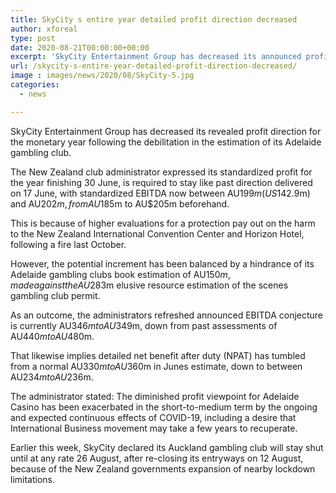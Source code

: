 ```yaml
---
title: SkyCity s entire year detailed profit direction decreased
author: xforeal 
type: post
date: 2020-08-21T00:00:00+00:00
excerpt: 'SkyCity Entertainment Group has decreased its announced profit direction for the financial year following the impedance in the estimation of its Adelaide casino '
url: /skycity-s-entire-year-detailed-profit-direction-decreased/
image : images/news/2020/08/SkyCity-5.jpg
categories:
  - news

---
```

SkyCity Entertainment Group has decreased its revealed profit direction for the monetary year following the debilitation in the estimation of its Adelaide gambling club. 

The New Zealand club administrator expressed its standardized profit for the year finishing 30 June, is required to stay like past direction delivered on 17 June, with standardized EBITDA now between AU$199m (US$142.9m) and AU$202m, from AU$185m to AU$205m beforehand. 

This is because of higher evaluations for a protection pay out on the harm to the New Zealand International Convention Center and Horizon Hotel, following a fire last October. 

However, the potential increment has been balanced by a hindrance of its Adelaide gambling clubs book estimation of AU$150m, made against the AU$283m elusive resource estimation of the scenes gambling club permit. 

As an outcome, the administrators refreshed announced EBITDA conjecture is currently AU$346m to AU$349m, down from past assessments of AU$440m to AU$480m. 

That likewise implies detailed net benefit after duty (NPAT) has tumbled from a normal AU$330m to AU$360m in Junes estimate, down to between AU$234m to AU$236m. 

The administrator stated: The diminished profit viewpoint for Adelaide Casino has been exacerbated in the short-to-medium term by the ongoing and expected continuous effects of COVID-19, including a desire that International Business movement may take a few years to recuperate. 

Earlier this week, SkyCity declared its Auckland gambling club will stay shut until at any rate 26 August, after re-closing its entryways on 12 August, because of the New Zealand governments expansion of nearby lockdown limitations.
